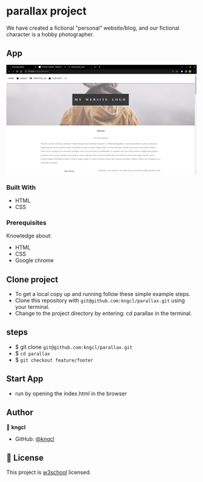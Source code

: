 # parallax project

We have created a fictional "personal" website/blog, and our fictional character is a hobby photographer.

## App

![Home](assets/images/home.png)

### Built With

- HTML
- CSS

### Prerequisites

Knowledge about:

- HTML
- CSS
- Google chrome
  
## Clone project

- To get a local copy up and running follow these simple example steps.
- Clone this repository with `git@github.com:kngcl/parallax.git` using your terminal.
- Change to the project directory by entering: cd parallax in the terminal.

## steps

- $ git clone `git@github.com:kngcl/parallax.git`
- $ `cd parallax`
- $ `git checkout feature/footer`

## Start App

- run by opening the index.html in the browser

## Author

👤 **kngcl**

- GitHub: [@kngcl](https://github.com/kngcl/parallax)

## 📝 License

This project is [w3school](./LICENSE) licensed.
